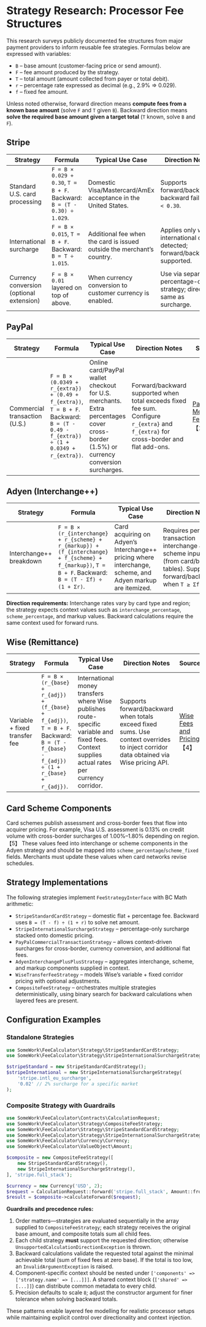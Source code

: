 # Strategy Research: Processor Fee Structures

This research surveys publicly documented fee structures from major payment providers to inform reusable fee strategies. Formulas below are expressed with variables:

- `B` – base amount (customer-facing price or send amount).
- `F` – fee amount produced by the strategy.
- `T` – total amount (amount collected from payer or total debit).
- `r` – percentage rate expressed as decimal (e.g., 2.9% ⇒ 0.029).
- `f` – fixed fee amount.

Unless noted otherwise, forward direction means **compute fees from a known base amount** (solve `F` and `T` given `B`). Backward direction means **solve the required base amount given a target total** (`T` known, solve `B` and `F`).

## Stripe

| Strategy | Formula | Typical Use Case | Direction Notes | Source |
| --- | --- | --- | --- | --- |
| Standard U.S. card processing | `F = B × 0.029 + 0.30`, `T = B + F`. Backward: `B = (T - 0.30) ÷ 1.029`. | Domestic Visa/Mastercard/AmEx acceptance in the United States. | Supports forward/backward; backward fails if `T < 0.30`. | [Stripe Pricing – Card payments](https://stripe.com/pricing)【1】 |
| International surcharge | `F = B × 0.015`, `T = B + F`. Backward: `B = T ÷ 1.015`. | Additional fee when the card is issued outside the merchant’s country. | Applies only when international card detected; forward/backward supported. | [Stripe Pricing – International cards](https://stripe.com/pricing)【1】 |
| Currency conversion (optional extension) | `F = B × 0.01` layered on top of above. | When currency conversion to customer currency is enabled. | Use via separate percentage-only strategy; direction same as surcharge. | [Stripe Pricing – Currency conversion](https://stripe.com/pricing)【1】 |

## PayPal

| Strategy | Formula | Typical Use Case | Direction Notes | Source |
| --- | --- | --- | --- | --- |
| Commercial transaction (U.S.) | `F = B × (0.0349 + r_{extra}) + (0.49 + f_{extra})`, `T = B + F`. Backward: `B = (T - 0.49 - f_{extra}) ÷ (1 + 0.0349 + r_{extra})`. | Online card/PayPal wallet checkout for U.S. merchants. Extra percentages cover cross-border (1.5%) or currency conversion surcharges. | Forward/backward supported when total exceeds fixed fee sum. Configure `r_{extra}` and `f_{extra}` for cross-border and flat add-ons. | [PayPal Merchant Fees](https://www.paypal.com/us/webapps/mpp/merchant-fees)【2】 |

## Adyen (Interchange++)

| Strategy | Formula | Typical Use Case | Direction Notes | Source |
| --- | --- | --- | --- | --- |
| Interchange++ breakdown | `F = B × (r_{interchange} + r_{scheme} + r_{markup}) + (f_{interchange} + f_{scheme} + f_{markup})`, `T = B + F`. Backward: `B = (T - Σf) ÷ (1 + Σr)`. | Card acquiring on Adyen’s Interchange++ pricing where interchange, scheme, and Adyen markup are itemized. | Requires per-transaction interchange & scheme inputs (from card/bin tables). Supports forward/backward when `T ≥ Σf`. | [Adyen Pricing – Interchange++](https://www.adyen.com/pricing)【3】 |

**Direction requirements:** Interchange rates vary by card type and region; the strategy expects context values such as `interchange_percentage`, `scheme_percentage`, and markup values. Backward calculations require the same context used for forward runs.

## Wise (Remittance)

| Strategy | Formula | Typical Use Case | Direction Notes | Source |
| --- | --- | --- | --- | --- |
| Variable + fixed transfer fee | `F = B × (r_{base} + r_{adj}) + (f_{base} + f_{adj})`, `T = B + F`. Backward: `B = (T - f_{base} - f_{adj}) ÷ (1 + r_{base} + r_{adj})`. | International money transfers where Wise publishes route-specific variable and fixed fees. Context supplies actual rates per currency corridor. | Supports forward/backward when totals exceed fixed sums. Use context overrides to inject corridor data obtained via Wise pricing API. | [Wise Fees and Pricing](https://wise.com/help/articles/2932695/fees-and-pricing)【4】 |

## Card Scheme Components

Card schemes publish assessment and cross-border fees that flow into acquirer pricing. For example, Visa U.S. assessment is 0.13% on credit volume with cross-border surcharges of 1.00%–1.80% depending on region.【5】 These values feed into interchange or scheme components in the Adyen strategy and should be mapped into `scheme_percentage`/`scheme_fixed` fields. Merchants must update these values when card networks revise schedules.

[5]: https://usa.visa.com/dam/VCOM/download/merchants/visa-merchant-data-standards-manual.pdf

## Strategy Implementations

The following strategies implement `FeeStrategyInterface` with BC Math arithmetic:

- `StripeStandardCardStrategy` – domestic flat + percentage fee. Backward uses `B = (T - f) ÷ (1 + r)` to solve net amount.
- `StripeInternationalSurchargeStrategy` – percentage-only surcharge stacked onto domestic pricing.
- `PayPalCommercialTransactionStrategy` – allows context-driven surcharges for cross-border, currency conversion, and additional flat fees.
- `AdyenInterchangePlusPlusStrategy` – aggregates interchange, scheme, and markup components supplied in context.
- `WiseTransferFeeStrategy` – models Wise’s variable + fixed corridor pricing with optional adjustments.
- `CompositeFeeStrategy` – orchestrates multiple strategies deterministically, using binary search for backward calculations when layered fees are present.

## Configuration Examples

### Standalone Strategies

```php
use SomeWork\FeeCalculator\Strategy\StripeStandardCardStrategy;
use SomeWork\FeeCalculator\Strategy\StripeInternationalSurchargeStrategy;

$stripeStandard = new StripeStandardCardStrategy();
$stripeInternational = new StripeInternationalSurchargeStrategy(
    'stripe.intl_eu_surcharge',
    '0.02' // 2% surcharge for a specific market
);
```

### Composite Strategy with Guardrails

```php
use SomeWork\FeeCalculator\Contracts\CalculationRequest;
use SomeWork\FeeCalculator\Strategy\CompositeFeeStrategy;
use SomeWork\FeeCalculator\Strategy\StripeStandardCardStrategy;
use SomeWork\FeeCalculator\Strategy\StripeInternationalSurchargeStrategy;
use SomeWork\FeeCalculator\Currency\Currency;
use SomeWork\FeeCalculator\ValueObject\Amount;

$composite = new CompositeFeeStrategy([
    new StripeStandardCardStrategy(),
    new StripeInternationalSurchargeStrategy(),
], 'stripe.full_stack');

$currency = new Currency('USD', 2);
$request = CalculationRequest::forward('stripe.full_stack', Amount::fromString('100.00', $currency));
$result = $composite->calculateForward($request);
```

**Guardrails and precedence rules:**

1. Order matters—strategies are evaluated sequentially in the array supplied to `CompositeFeeStrategy`; each strategy receives the original base amount, and composite totals sum all child fees.
2. Each child strategy **must** support the requested direction; otherwise `UnsupportedCalculationDirectionException` is thrown.
3. Backward calculations validate the requested total against the minimal achievable total (sum of fixed fees at zero base). If the total is too low, an `InvalidArgumentException` is raised.
4. Component-specific context should be nested under `['components' => ['strategy.name' => [...]]]`. A shared context block (`['shared' => [...]]`) can distribute common metadata to every child.
5. Precision defaults to scale `8`; adjust the constructor argument for finer tolerance when solving backward totals.

These patterns enable layered fee modelling for realistic processor setups while maintaining explicit control over directionality and context injection.


[1]: https://stripe.com/pricing
[2]: https://www.paypal.com/us/webapps/mpp/merchant-fees
[3]: https://www.adyen.com/pricing
[4]: https://wise.com/help/articles/2932695/fees-and-pricing
